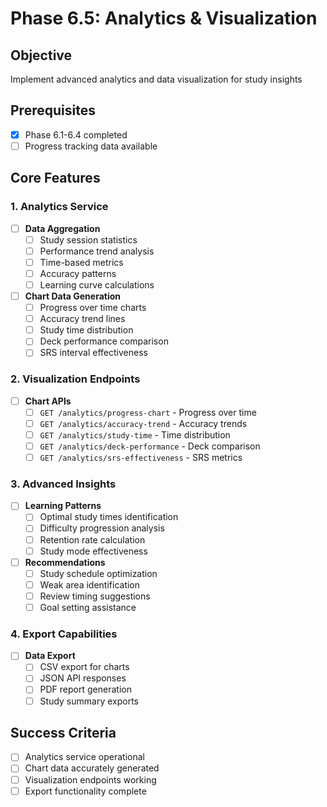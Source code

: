 # Phase 6.5: Analytics & Visualization

## Objective
Implement advanced analytics and data visualization for study insights

## Prerequisites
- [x] Phase 6.1-6.4 completed
- [ ] Progress tracking data available

## Core Features

### 1. Analytics Service
- [ ] **Data Aggregation**
  - [ ] Study session statistics
  - [ ] Performance trend analysis
  - [ ] Time-based metrics
  - [ ] Accuracy patterns
  - [ ] Learning curve calculations

- [ ] **Chart Data Generation**
  - [ ] Progress over time charts
  - [ ] Accuracy trend lines
  - [ ] Study time distribution
  - [ ] Deck performance comparison
  - [ ] SRS interval effectiveness

### 2. Visualization Endpoints
- [ ] **Chart APIs**
  - [ ] `GET /analytics/progress-chart` - Progress over time
  - [ ] `GET /analytics/accuracy-trend` - Accuracy trends
  - [ ] `GET /analytics/study-time` - Time distribution
  - [ ] `GET /analytics/deck-performance` - Deck comparison
  - [ ] `GET /analytics/srs-effectiveness` - SRS metrics

### 3. Advanced Insights
- [ ] **Learning Patterns**
  - [ ] Optimal study times identification
  - [ ] Difficulty progression analysis
  - [ ] Retention rate calculation
  - [ ] Study mode effectiveness

- [ ] **Recommendations**
  - [ ] Study schedule optimization
  - [ ] Weak area identification
  - [ ] Review timing suggestions
  - [ ] Goal setting assistance

### 4. Export Capabilities
- [ ] **Data Export**
  - [ ] CSV export for charts
  - [ ] JSON API responses
  - [ ] PDF report generation
  - [ ] Study summary exports

## Success Criteria
- [ ] Analytics service operational
- [ ] Chart data accurately generated
- [ ] Visualization endpoints working
- [ ] Export functionality complete

